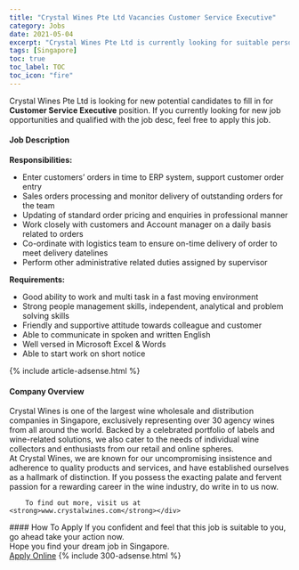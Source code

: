 ```yaml
---
title: "Crystal Wines Pte Ltd Vacancies Customer Service Executive" 
category: Jobs 
date: 2021-05-04 
excerpt: "Crystal Wines Pte Ltd is currently looking for suitable person to fill in the Customer Service Executive which based in Singapore" 
tags: [Singapore] 
toc: true 
toc_label: TOC 
toc_icon: "fire" 
--- 
```


<p>Crystal Wines Pte Ltd is looking for new potential candidates to fill in for <b>Customer Service Executive</b> position. If you currently looking for new job opportunities and qualified with the job desc, feel free to apply this job.
</p><div><div><h4>Job Description</h4></div><div><div><span><div><div><strong>Responsibilities:</strong></div><ul><li>Enter customers&#8217; orders in time to ERP system, support customer order entry</li><li>Sales orders processing and monitor delivery of outstanding orders for the team</li><li>Updating of standard order pricing and enquiries in professional manner</li><li>Work closely with customers and Account manager on a daily basis related to orders</li><li>Co-ordinate with logistics team to ensure on-time delivery of order to meet delivery datelines</li><li>Perform other administrative related duties assigned by supervisor</li></ul><div><strong>Requirements:</strong></div><ul><li>Good ability to work and multi task in a fast moving environment</li><li>Strong people management skills, independent, analytical and problem solving skills</li><li>Friendly and supportive attitude towards colleague and customer</li><li>Able to communicate in spoken and written English</li><li>Well versed in Microsoft Excel &amp; Words</li><li>Able to start work on short notice</li></ul></div></span></div></div></div> 
{% include article-adsense.html %} 
<div><div><h4>Company Overview</h4></div><div><div><span><div><div>
<div>
<div>
			Crystal Wines is one of the largest wine wholesale and distribution companies in Singapore, exclusively representing over 30 agency wines from all around the world. Backed by a celebrated portfolio of labels and wine-related solutions, we also cater to the needs of individual wine collectors and enthusiasts from our retail and online spheres.</div>
<div>
			At Crystal Wines, we are known for our uncompromising insistence and adherence to quality products and services, and have established ourselves as a hallmark of distinction. If you possess the exacting palate and fervent passion for a rewarding career in the wine industry, do write in to us now.</div>
		
		To find out more, visit us at <strong>www.crystalwines.com</strong></div>
</div></div></span></div></div></div> 
#### How To Apply 
If you confident and feel that this job is suitable to you, go ahead take your action now. <br/> 
Hope you find your dream job in Singapore. <br/> 
<a href="https://www.jobstreet.com.my/en/job/customer-service-executive-8518985/origin/sg?jobId=jobstreet-sg-job-8518985&" class="btn btn--info" target="_blank" rel="nofollow noopenner">Apply Online</a> 
{% include 300-adsense.html %} 